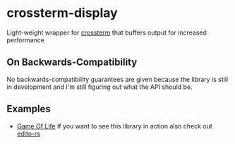 # crossterm-display
Light-weight wrapper for [crossterm](https://crates.io/crossterm) that buffers output for increased performance

## On Backwards-Compatibility
No backwards-compatibility guarantees are given because the library is still in development and I'm still figuring out what the API should be.

## Examples
* [Game Of Life](./examples/gol.rs)
If you want to see this library in action also check out [edito-rs](https://github.com/angelcaru/edito-rs)
